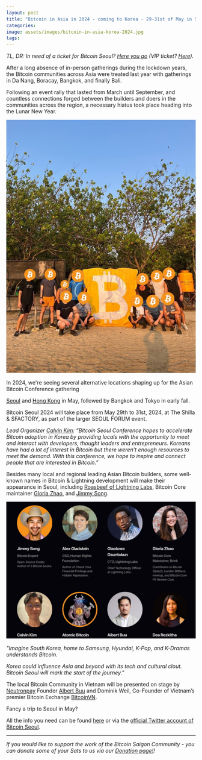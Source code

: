 ```yaml
---
layout: post
title: "Bitcoin in Asia in 2024 - coming to Korea - 29-31st of May in Seoul"
categories: 
image: assets/images/bitcoin-in-asia-korea-2024.jpg
tags: 
---
```

_TL, DR: In need of a ticket for Bitcoin Seoul? [Here you go](https://pay.zaprite.com/pl_kf0Nl2jk1W) (VIP ticket? [Here](https://pay.zaprite.com/pl_PHo4SxIUoH))._

After a long absence of in-person gatherings during the lockdown years, the Bitcoin communities across Asia were treated last year with gatherings in Da Nang, Boracay, Bangkok, and finally Bali.

Following an event rally that lasted from March until September, and countless connections forged between the builders and doers in the communities across the region, a necessary hiatus took place heading into the Lunar New Year.

![Asia Bitcoiners](/assets/images/bitcoin-in-asia-korea-2024-1.jpg)

In 2024, we're seeing several alternative locations shaping up for the Asian Bitcoin Conference gathering

[Seoul](https://www.bitcoinseoul.kr/en/) and [Hong Kong](https://b.tc/conference/asia) in May, followed by Bangkok and Tokyo in early fall.

Bitcoin Seoul 2024 will take place from May 29th to 31st, 2024, at The Shilla & SFACTORY, as part of the larger SEOUL FORUM event.

_Lead Organizer [Calvin Kim](https://twitter.com/kcalvinalvinn): “Bitcoin Seoul Conference hopes to accelerate Bitcoin adoption in Korea by providing locals with the opportunity to meet and interact with developers, thought leaders and entrepreneurs. Koreans have had a lot of interest in Bitcoin but there weren’t enough resources to meet the demand. With this conference, we hope to inspire and connect people that are interested in Bitcoin.”_

Besides many local and regional leading Asian Bitcoin builders, some well-known names in Bitcoin & Lightning development will make their appearance in Seoul, including [Roasbeef of Lightning Labs](https://github.com/Roasbeef), Bitcoin Core maintainer [Gloria Zhao](https://github.com/glozow), and [Jimmy Song](https://github.com/jimmysong).

![Bitcoin Seoul 2024 Speakers](/assets/images/bitcoin-in-asia-korea-2024-2.jpg)

*"Imagine South Korea, home to Samsung, Hyundai, K-Pop, and K-Dramas understands Bitcoin.*

*Korea could influence Asia and beyond with its tech and cultural clout. Bitcoin Seoul will mark the start of the journey."*

The local Bitcoin Community in Vietnam will be presented on stage by [Neutronpay](neutronpay.com) Founder [Albert Buu](www.twitter.com/subnetmask) and Dominik Weil, Co-Founder of Vietnam’s premier Bitcoin Exchange [BitcoinVN](https://bitcoinvn.io).

Fancy a trip to Seoul in May? 

All the info you need can be found [here](https://www.bitcoinseoul.kr/en/) or via the [official Twitter account of Bitcoin Seoul](https://twitter.com/BitcoinSeoulCon).

---

*If you would like to support the work of the Bitcoin Saigon Community - you can donate some of your Sats to us via our [Donation page!](https://bitcoinsaigon.org/donate-satoshis)!*